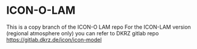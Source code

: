 # ICON-O-LAM
This is a copy branch of the ICON-O LAM repo For the ICON-LAM version (regional atmosphere only) you can refer to DKRZ gitlab repo https://gitlab.dkrz.de/icon/icon-model
